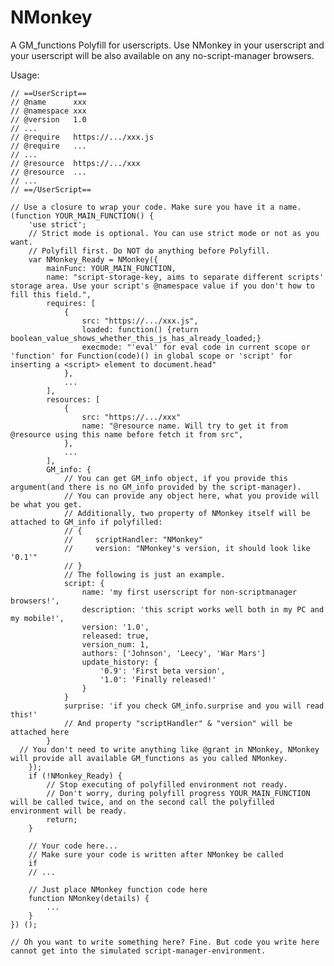 # NMonkey
A GM_functions Polyfill for userscripts. Use NMonkey in your userscript and your userscript will be also available on any no-script-manager browsers.

Usage: 

	// ==UserScript==
	// @name      xxx
	// @namespace xxx
	// @version   1.0
	// ...
	// @require   https://.../xxx.js
	// @require   ...
	// ...
	// @resource  https://.../xxx
	// @resource  ...
	// ...
	// ==/UserScript==

	// Use a closure to wrap your code. Make sure you have it a name.
	(function YOUR_MAIN_FUNCTION() {
		'use strict';
		// Strict mode is optional. You can use strict mode or not as you want.
		// Polyfill first. Do NOT do anything before Polyfill.
		var NMonkey_Ready = NMonkey({
			mainFunc: YOUR_MAIN_FUNCTION,
			name: "script-storage-key, aims to separate different scripts' storage area. Use your script's @namespace value if you don't how to fill this field.",
			requires: [
				{
					src: "https://.../xxx.js",
					loaded: function() {return boolean_value_shows_whether_this_js_has_already_loaded;}
					execmode: "'eval' for eval code in current scope or 'function' for Function(code)() in global scope or 'script' for inserting a <script> element to document.head"
				},
				...
			],
			resources: [
				{
					src: "https://.../xxx"
					name: "@resource name. Will try to get it from @resource using this name before fetch it from src",
				},
				...
			],
			GM_info: {
				// You can get GM_info object, if you provide this argument(and there is no GM_info provided by the script-manager).
				// You can provide any object here, what you provide will be what you get.
				// Additionally, two property of NMonkey itself will be attached to GM_info if polyfilled:
				// {
				//     scriptHandler: "NMonkey"
				//     version: "NMonkey's version, it should look like '0.1'"
				// }
				// The following is just an example.
				script: {
					name: 'my first userscript for non-scriptmanager browsers!',
					description: 'this script works well both in my PC and my mobile!',
					version: '1.0',
					released: true,
					version_num: 1,
					authors: ['Johnson', 'Leecy', 'War Mars']
					update_history: {
						'0.9': 'First beta version',
						'1.0': 'Finally released!'
					}
				}
				surprise: 'if you check GM_info.surprise and you will read this!'
				// And property "scriptHandler" & "version" will be attached here
			}
      // You don't need to write anything like @grant in NMonkey, NMonkey will provide all available GM_functions as you called NMonkey.
		});
		if (!NMonkey_Ready) {
			// Stop executing of polyfilled environment not ready.
			// Don't worry, during polyfill progress YOUR_MAIN_FUNCTION will be called twice, and on the second call the polyfilled environment will be ready.
			return;
		}

		// Your code here...
		// Make sure your code is written after NMonkey be called
		if
		// ...

		// Just place NMonkey function code here
		function NMonkey(details) {
			...
		}
	}) ();

	// Oh you want to write something here? Fine. But code you write here cannot get into the simulated script-manager-environment.
